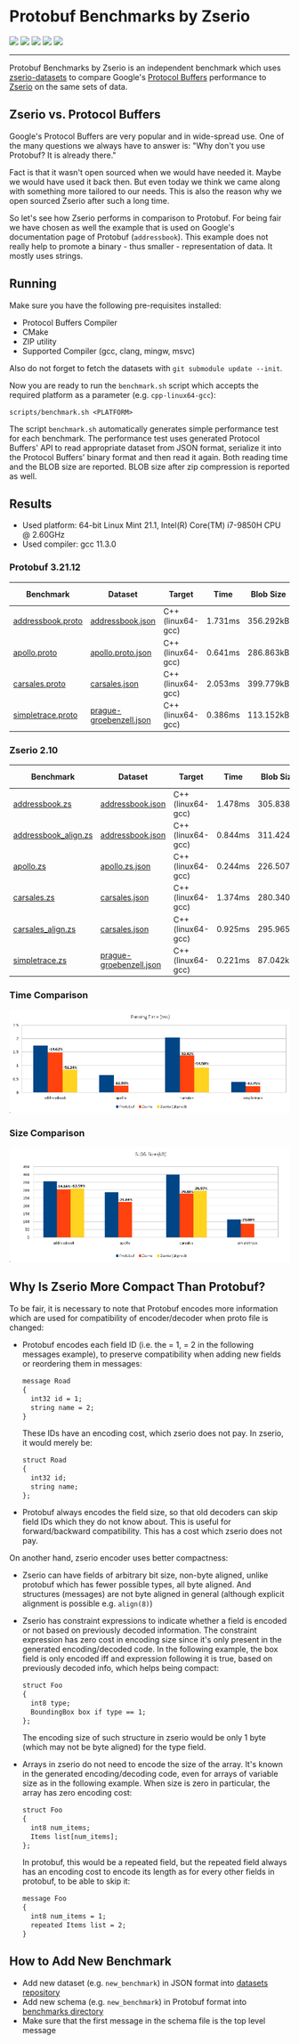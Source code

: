# Protobuf Benchmarks by Zserio

[![](https://github.com/ndsev/zserio-protobuf-benchmarks/actions/workflows/build_linux.yml/badge.svg)](https://github.com/ndsev/zserio-protobuf-benchmarks/actions/workflows/build_linux.yml)
[![](https://github.com/ndsev/zserio-protobuf-benchmarks/actions/workflows/build_windows.yml/badge.svg)](https://github.com/ndsev/zserio-protobuf-benchmarks/actions/workflows/build_windows.yml)
[![](https://img.shields.io/github/watchers/ndsev/zserio-protobuf-benchmarks.svg)](https://GitHub.com/ndsev/zserio-protobuf-benchmarks/watchers)
[![](https://img.shields.io/github/forks/ndsev/zserio-protobuf-benchmarks.svg)](https://GitHub.com/ndsev/zserio-protobuf-benchmarks/network/members)
[![](https://img.shields.io/github/stars/ndsev/zserio-protobuf-benchmarks.svg?color=yellow)](https://GitHub.com/ndsev/zserio-protobuf-benchmarks/stargazers)

--------

Protobuf Benchmarks by Zserio is an independent benchmark which uses
[zserio-datasets](https://github.com/ndsev/zserio-datasets) to compare Google's
[Protocol Buffers](https://github.com/protocolbuffers/protobuf) performance to [Zserio](http://zserio.org/)
on the same sets of data.

## Zserio vs. Protocol Buffers

Google's Protocol Buffers are very popular and in wide-spread use. One of the many questions we always have to
answer is: "Why don't you use Protobuf? It is already there."

Fact is that it wasn't open sourced when we would have needed it. Maybe we would have used it back then. But
even today we think we came along with something more tailored to our needs. This is also the reason why we
open sourced Zserio after such a long time.

So let's see how Zserio performs in comparison to Protobuf. For being fair we have chosen as well the example
that is used on Google's documentation page of Protobuf (`addressbook`). This example does not really help
to promote a binary - thus smaller - representation of data. It mostly uses strings.

## Running

Make sure you have the following pre-requisites installed:

- Protocol Buffers Compiler
- CMake
- ZIP utility
- Supported Compiler (gcc, clang, mingw, msvc)

Also do not forget to fetch the datasets with `git submodule update --init`.

Now you are ready to run the `benchmark.sh` script which accepts the required platform as a parameter 
(e.g. `cpp-linux64-gcc`):

```
scripts/benchmark.sh <PLATFORM>
```

The script `benchmark.sh` automatically generates simple performance test for each benchmark.
The performance test uses generated Protocol Buffers' API to read appropriate dataset from JSON format,
serialize it into the Protocol Buffers' binary format and then read it again. Both reading time and the BLOB
size are reported. BLOB size after zip compression is reported as well.

## Results

- Used platform: 64-bit Linux Mint 21.1, Intel(R) Core(TM) i7-9850H CPU @ 2.60GHz
- Used compiler: gcc 11.3.0

### Protobuf 3.21.12

[addressbook.proto]: https://github.com/ndsev/zserio-protobuf-benchmarks/blob/master/benchmarks/addressbook/addressbook.proto
[apollo.proto]: https://github.com/ndsev/zserio-protobuf-benchmarks/blob/master/benchmarks/apollo/apollo.proto
[carsales.proto]: https://github.com/ndsev/zserio-protobuf-benchmarks/blob/master/benchmarks/carsales/carsales.proto
[simpletrace.proto]: https://github.com/ndsev/zserio-protobuf-benchmarks/blob/master/benchmarks/simpletrace/simpletrace.proto

[addressbook.json]: https://github.com/ndsev/zserio-datasets/blob/master/addressbook/addressbook.json
[apollo.proto.json]: https://github.com/ndsev/zserio-datasets/blob/master/apollo/apollo.proto.json
[carsales.json]: https://github.com/ndsev/zserio-datasets/blob/master/carsales/carsales.json
[prague-groebenzell.json]: https://github.com/ndsev/zserio-datasets/blob/master/simpletrace/prague-groebenzell.json

| Benchmark            | Dataset                   | Target               |      Time | Blob Size | Zip Size |
| -------------------- | ------------------------- | -------------------- | --------- | --------- | -------- |
| [addressbook.proto]  | [addressbook.json]        | C++ (linux64-gcc)    |   1.731ms | 356.292kB |    193kB |
| [apollo.proto]       | [apollo.proto.json]       | C++ (linux64-gcc)    |   0.641ms | 286.863kB |    136kB |
| [carsales.proto]     | [carsales.json]           | C++ (linux64-gcc)    |   2.053ms | 399.779kB |    242kB |
| [simpletrace.proto]  | [prague-groebenzell.json] | C++ (linux64-gcc)    |   0.386ms | 113.152kB |     54kB |

### Zserio 2.10

[addressbook.zs]: https://github.com/ndsev/zserio/blob/master/benchmarks/addressbook/addressbook.zs
[addressbook_align.zs]: https://github.com/ndsev/zserio/blob/master/benchmarks/addressbook/addressbook_align.zs
[apollo.zs]: https://github.com/ndsev/zserio/blob/master/benchmarks/apollo/apollo.zs
[apollo.zs.json]: https://github.com/ndsev/zserio-datasets/blob/master/apollo/apollo.zs.json
[carsales.zs]: https://github.com/ndsev/zserio/blob/master/benchmarks/carsales/carsales.zs
[carsales_align.zs]: https://github.com/ndsev/zserio/blob/master/benchmarks/carsales/carsales_align.zs
[simpletrace.zs]: https://github.com/ndsev/zserio/blob/master/benchmarks/simpletrace/simpletrace.zs

| Benchmark              | Dataset                   | Target              |      Time | Blob Size | Zip Size |
| ---------------------- | ------------------------- | ------------------- | --------- | --------- | -------- |
| [addressbook.zs]       | [addressbook.json]        | C++ (linux64-gcc)   |   1.478ms | 305.838kB |    222kB |
| [addressbook_align.zs] | [addressbook.json]        | C++ (linux64-gcc)   |   0.844ms | 311.424kB |    177kB |
| [apollo.zs]            | [apollo.zs.json]          | C++ (linux64-gcc)   |   0.244ms | 226.507kB |    144kB |
| [carsales.zs]          | [carsales.json]           | C++ (linux64-gcc)   |   1.374ms | 280.340kB |    259kB |
| [carsales_align.zs]    | [carsales.json]           | C++ (linux64-gcc)   |   0.925ms | 295.965kB |    205kB |
| [simpletrace.zs]       | [prague-groebenzell.json] | C++ (linux64-gcc)   |   0.221ms |  87.042kB |     66kB |

### Time Comparison

![time comparison](images/ZserioProtobufTimeComparison.png)

### Size Comparison

![size comparison](images/ZserioProtobufSizeComparison.png)

## Why Is Zserio More Compact Than Protobuf?

To be fair, it is necessary to note that Protobuf encodes more information which are used
for compatibility of encoder/decoder when proto file is changed:

- Protobuf encodes each field ID (i.e. the = 1, = 2 in the following messages example), to preserve
  compatibility when adding new fields or reordering them in messages:

  ```
  message Road
  {
    int32 id = 1;
    string name = 2;
  }
  ```

  These IDs have an encoding cost, which zserio does not pay. In zserio, it would merely be:

  ```
  struct Road
  {
    int32 id;
    string name;
  };
  ```
- Protobuf always encodes the field size, so that old decoders can skip field IDs which they do not know about.
  This is useful for forward/backward compatibility. This has a cost which zserio does not pay.

On another hand, zserio encoder uses better compactness:

- Zserio can have fields of arbitrary bit size, non-byte aligned, unlike protobuf which has fewer possible
  types, all byte aligned. And structures (messages) are not byte aligned in general (although explicit
  alignment is possible e.g. `align(8)`)
- Zserio has constraint expressions to indicate whether a field is encoded or not based on previously decoded
  information. The constraint expression has zero cost in encoding size since it's only present in the generated
  encoding/decoded code. In the following example, the box field is only encoded iff and expression following it
  is true, based on previously decoded info, which helps being compact:

  ```
  struct Foo
  {
    int8 type;
    BoundingBox box if type == 1;
  };
  ```

  The encoding size of such structure in zserio would be only 1 byte (which may not be byte aligned) for the
  type field.
- Arrays in zserio do not need to encode the size of the array. It's known in the generated encoding/decoding
  code, even for arrays of variable size as in the following example. When size is zero in particular, the array
  has zero encoding cost:

  ```
  struct Foo
  {
    int8 num_items;
    Items list[num_items];
  };
  ```

  In protobuf, this would be a repeated field, but the repeated field always has an encoding cost to encode its
  length as for every other fields in protobuf, to be able to skip it:

  ```
  message Foo
  {
    int8 num_items = 1;
    repeated Items list = 2;
  }
  ```

## How to Add New Benchmark

- Add new dataset (e.g. `new_benchmark`) in JSON format
  into [datasets repository](https://github.com/ndsev/zserio-datasets)
- Add new schema (e.g. `new_benchmark`) in Protobuf format into
  [benchmarks directory](https://github.com/ndsev/zserio-protobuf-benchmarks/tree/master/benchmarks)
- Make sure that the first message in the schema file is the top level message
